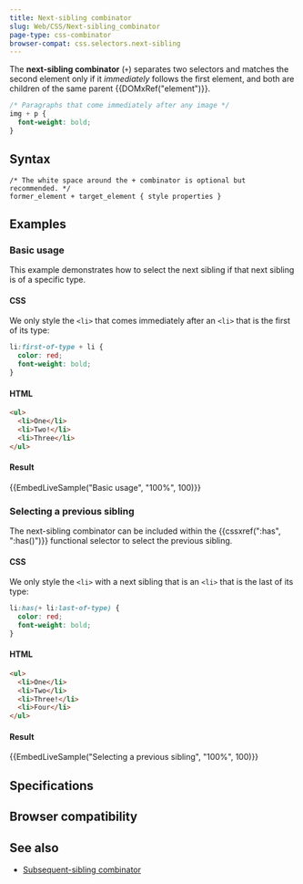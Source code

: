 ```yaml
---
title: Next-sibling combinator
slug: Web/CSS/Next-sibling_combinator
page-type: css-combinator
browser-compat: css.selectors.next-sibling
---
```




The **next-sibling combinator** (`+`) separates two selectors and matches the second element only if it _immediately_ follows the first element, and both are children of the same parent {{DOMxRef("element")}}.

```css
/* Paragraphs that come immediately after any image */
img + p {
  font-weight: bold;
}
```

## Syntax

```css-nolint
/* The white space around the + combinator is optional but recommended. */
former_element + target_element { style properties }
```

## Examples

### Basic usage

This example demonstrates how to select the next sibling if that next sibling is of a specific type.

#### CSS

We only style the `<li>` that comes immediately after an `<li>` that is the first of its type:

```css
li:first-of-type + li {
  color: red;
  font-weight: bold;
}
```

#### HTML

```html
<ul>
  <li>One</li>
  <li>Two!</li>
  <li>Three</li>
</ul>
```

#### Result

{{EmbedLiveSample("Basic usage", "100%", 100)}}

### Selecting a previous sibling

The next-sibling combinator can be included within the {{cssxref(":has", ":has()")}} functional selector to select the previous sibling.

#### CSS

We only style the `<li>` with a next sibling that is an `<li>` that is the last of its type:

```css
li:has(+ li:last-of-type) {
  color: red;
  font-weight: bold;
}
```

#### HTML

```html
<ul>
  <li>One</li>
  <li>Two</li>
  <li>Three!</li>
  <li>Four</li>
</ul>
```

#### Result

{{EmbedLiveSample("Selecting a previous sibling", "100%", 100)}}

## Specifications



## Browser compatibility



## See also

- [Subsequent-sibling combinator](/Web/CSS/Subsequent-sibling_combinator)
